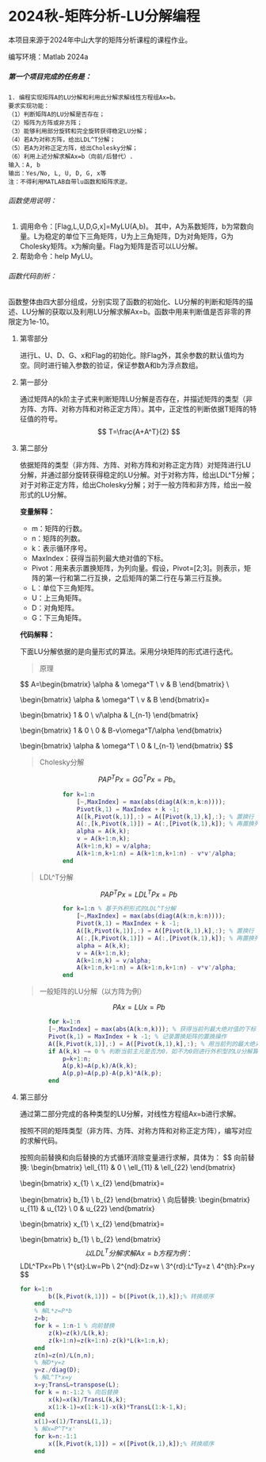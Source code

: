 # 2024秋-矩阵分析-LU分解编程

本项目来源于2024年中山大学的矩阵分析课程的课程作业。

编写环境：Matlab 2024a

##### 第一个项目完成的任务是：

```Text
1. 编程实现矩阵A的LU分解和利用此分解求解线性方程组Ax=b。
要求实现功能：
（1）判断矩阵A的LU分解是否存在；
（2）矩阵为方阵或非方阵；
（3）能够利用部分旋转和完全旋转获得稳定LU分解；
（4）若A为对称方阵，给出LDL^T分解；
（5）若A为对称正定方阵，给出Cholesky分解；
（6）利用上述分解求解Ax=b（向前/后替代）.
输入：A, b
输出：Yes/No, L, U, D, G, x等
注：不得利用MATLAB自带lu函数和矩阵求逆。
```

###### 函数使用说明：

1. 调用命令：[Flag,L,U,D,G,x]=MyLU(A,b)。  其中，A为系数矩阵，b为常数向量。L为稳定的单位下三角矩阵，U为上三角矩阵，D为对角矩阵，G为Cholesky矩阵。x为解向量。Flag为矩阵是否可以LU分解。
2. 帮助命令：help MyLU。

###### 函数代码剖析：

函数整体由四大部分组成，分别实现了函数的初始化、LU分解的判断和矩阵的描述、LU分解的获取以及利用LU分解求解Ax=b。函数中用来判断值是否非零的界限定为1e-10。

1. 第零部分

   进行L、U、D、G、x和Flag的初始化。除Flag外，其余参数的默认值均为空。同时进行输入参数的验证，保证参数A和b为浮点数组。

2. 第一部分

   通过矩阵A的k阶主子式来判断矩阵LU分解是否存在，并描述矩阵的类型（非方阵、方阵、对称方阵和对称正定方阵）。其中，正定性的判断依据T矩阵的特征值的符号。
   $$
   T=\frac{A+A^T}{2}
   $$

3. 第二部分

   依据矩阵的类型（非方阵、方阵、对称方阵和对称正定方阵）对矩阵进行LU分解，并通过部分旋转获得稳定的LU分解。对于对称方阵，给出LDL^T分解；对于对称正定方阵，给出Cholesky分解；对于一般方阵和非方阵，给出一般形式的LU分解。

   **变量解释：**

   - m：矩阵的行数。
   - n：矩阵的列数。
   - k：表示循环序号。
   - MaxIndex：获得当前列最大绝对值的下标。
   - Pivot：用来表示置换矩阵，为列向量。假设，Pivot=[2;3]。则表示，矩阵的第一行和第二行互换，之后矩阵的第二行在与第三行互换。
   - L：单位下三角矩阵。
   - U：上三角矩阵。
   - D：对角矩阵。
   - G：下三角矩阵。

   **代码解释：**

   下面LU分解依据的是向量形式的算法。采用分块矩阵的形式进行迭代。

   > 原理

   $$
   A=\begin{bmatrix}
   \alpha & \omega^T \\
   v & B
   \end{bmatrix}
   \\
   
   \begin{bmatrix}
   \alpha & \omega^T \\
   v & B
   \end{bmatrix}=
   
   \begin{bmatrix}
   1 & 0 \\
   v/\alpha & I_{n-1}
   \end{bmatrix}
   
   \begin{bmatrix}
   1 & 0 \\
   0 & B-v\omega^T/\alpha
   \end{bmatrix}
   
   \begin{bmatrix}
   \alpha & \omega^T \\
   0 & I_{n-1}
   \end{bmatrix}
   $$

   

   > Cholesky分解

   $$
   PAP^TPx=GG^TPx=Pb。
   $$

   ```matlab
               for k=1:n 
                   [~,MaxIndex] = max(abs(diag(A(k:n,k:n))));
                   Pivot(k,1) = MaxIndex + k -1;
                   A([k,Pivot(k,1)],:) = A([Pivot(k,1),k],:); % 置换行
                   A(:,[k,Pivot(k,1)]) = A(:,[Pivot(k,1),k]); % 再置换列，获得对称矩阵
                   alpha = A(k,k);
                   v = A(k+1:n,k);
                   A(k+1:n,k) = v/alpha;
                   A(k+1:n,k+1:n) = A(k+1:n,k+1:n) - v*v'/alpha;
               end
   ```

   > LDL^T分解

   $$
   PAP^TPx=LDL^TPx=Pb
   $$

   ```matlab
               for k=1:n % 基于外积形式的LDL^T分解
                   [~,MaxIndex] = max(abs(diag(A(k:n,k:n))));
                   Pivot(k,1) = MaxIndex + k -1;
                   A([k,Pivot(k,1)],:) = A([Pivot(k,1),k],:); % 置换行
                   A(:,[k,Pivot(k,1)]) = A(:,[Pivot(k,1),k]); % 再置换列，获得对称矩阵
                   alpha = A(k,k);
                   v = A(k+1:n,k);
                   A(k+1:n,k) = v/alpha;
                   A(k+1:n,k+1:n) = A(k+1:n,k+1:n) - v*v'/alpha;
               end
   ```

   > 一般矩阵的LU分解（以方阵为例）

   $$
   PAx=LUx=Pb
   $$

   ```matlab
           for k=1:n
           [~,MaxIndex] = max(abs(A(k:n,k))); % 获得当前列最大绝对值的下标
           Pivot(k,1) = MaxIndex + k -1; % 记录置换矩阵的置换操作
           A([k,Pivot(k,1)],:) = A([Pivot(k,1),k],:); % 用当前列的最大绝对值所在的行与主元行交换
           if A(k,k) ~= 0 % 判断当前主元是否为0，如不为0则进行外积型的LU分解算法
               p=k+1:n;
               A(p,k)=A(p,k)/A(k,k);
               A(p,p)=A(p,p)-A(p,k)*A(k,p);
           end
   ```

4. 第三部分

   通过第二部分完成的各种类型的LU分解，对线性方程组Ax=b进行求解。

   按照不同的矩阵类型（非方阵、方阵、对称方阵和对称正定方阵），编写对应的求解代码。

   按照向前替换和向后替换的方式循环消除变量进行求解，具体为：
   $$
   向前替换:
   \begin{bmatrix}
   \ell_{11} & 0 \\
   \ell_{11} & \ell_{22}
   \end{bmatrix}
   
   \begin{bmatrix}
   x_{1} \\
   x_{2}
   \end{bmatrix}=
   
   \begin{bmatrix}
   b_{1} \\
   b_{2}
   \end{bmatrix}
   \\
   向后替换:
   \begin{bmatrix}
   u_{11} & u_{12} \\
   0 & u_{22}
   \end{bmatrix}
   
   \begin{bmatrix}
   x_{1} \\
   x_{2}
   \end{bmatrix}=
   
   \begin{bmatrix}
   b_{1} \\
   b_{2}
   \end{bmatrix}
   $$
   以LDL^T分解求解Ax=b方程为例：
   $$
   LDL^TPx=Pb
   \\
   1^{st}:Lw=Pb
   \\
   2^{nd}:Dz=w
   \\
   3^{rd}:L^Ty=z
   \\
   4^{th}:Px=y
   $$
   

   ```matlab
   for k=1:n
           b([k,Pivot(k,1)]) = b([Pivot(k,1),k]);% 转换顺序
       end
       % 解L*z=P*b
       z=b;
       for k = 1:n-1 % 向前替换
           z(k)=z(k)/L(k,k);
           z(k+1:n)=z(k+1:n)-z(k)*L(k+1:n,k);
       end
       z(n)=z(n)/L(n,n);
       % 解D*y=z
       y=z./diag(D);
       % 解L^T*x=y
       x=y;TransL=transpose(L);
       for k = n:-1:2 % 向后替换
           x(k)=x(k)/TransL(k,k);
           x(1:k-1)=x(1:k-1)-x(k)*TransL(1:k-1,k);
       end
       x(1)=x(1)/TransL(1,1);
       % 解x=P^T*x'
       for k=n:-1:1
           x([k,Pivot(k,1)]) = x([Pivot(k,1),k]);% 转换顺序
       end
   ```

   
